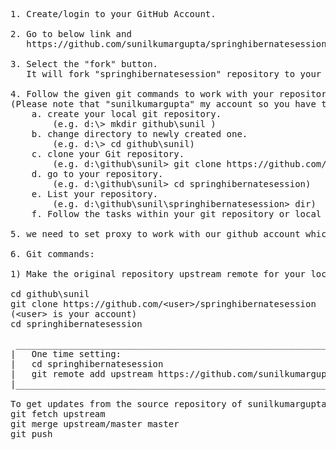 <pre>
1. Create/login to your GitHub Account.

2. Go to below link and 
   https://github.com/sunilkumargupta/springhibernatesession

3. Select the "fork" button.
   It will fork "springhibernatesession" repository to your account.

4. Follow the given git commands to work with your repository 
(Please note that "sunilkumargupta" my account so you have to replace it with your own in below commands).
	a. create your local git repository. 
		(e.g. d:\> mkdir github\sunil )   
	b. change directory to newly created one.
		(e.g. d:\> cd github\sunil)
	c. clone your Git repository.
		(e.g. d:\github\sunil> git clone https://github.com/sunilkumargupta/springhibernatesession)
	d. go to your repository.	
		(e.g. d:\github\sunil> cd springhibernatesession)
	e. List your repository.
		(e.g. d:\github\sunil\springhibernatesession> dir)
	f. Follow the tasks within your git repository or local repository.

5. we need to set proxy to work with our github account which I'll share offline.

6. Git commands:

1) Make the original repository upstream remote for your local

cd github\sunil
git clone https://github.com/&lt;user>/springhibernatesession
(&lt;user> is your account)
cd springhibernatesession

 ___________________________________________________________________________________________ 
|	One time setting:                                                                       |
|	cd springhibernatesession                                                               |
|	git remote add upstream https://github.com/sunilkumargupta/springhibernatesession       |
|___________________________________________________________________________________________|

To get updates from the source repository of sunilkumargupta
git fetch upstream
git merge upstream/master master
git push
	
</pre>
